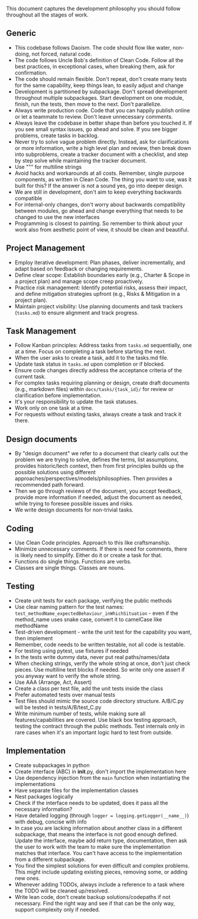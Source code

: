 This document captures the development philosophy you should follow throughout all the stages of work.

## Generic
- This codebase follows Daoism. The code should flow like water, non-doing, not forced, natural code.
- The code follows Uncle Bob's definition of Clean Code. Follow all the best practices, in exceptional cases, when breaking them, ask for confirmation.
- The code should remain flexible. Don't repeat, don't create many tests for the same capability, keep things lean, to easily adjust and change
- Development is partitioned by subpackage. Don't spread development throughout multiple subpackages. Start development on one module, finish, run the tests, then move to the next. Don't parallelize.
- Always write production code. Code that you can happily publish online or let a teammate to review. Don't leave unnecessary comments.
- Always leave the codebase in better shape than before you touched it. If you see small syntax issues, go ahead and solve. If you see bigger problems, create tasks in backlog.
- Never try to solve vague problem directly. Instead, ask for clarifications or more information, write a high level plan and review, then break down into subproblems, create a tracker document with a checklist, and step by step solve while maintaining the tracker document.
- Use """ for multiline strings
- Avoid hacks and workarounds at all costs. Remember, single purpose components, as written in Clean Code. The thing you want to use, was it built for this? If the answer is not a sound yes, go into deeper design.
- We are still in development, don't aim to keep everything backwards compatible
- For internal-only changes, don't worry about backwards compatibility between modules, go ahead and change everything that needs to be changed to use the new interfaces
- Programming is closest to painting. So remember to think about your work also from aesthetic point of view, it should be clean and beautiful.

## Project Management
- Employ iterative development: Plan phases, deliver incrementally, and adapt based on feedback or changing requirements.
- Define clear scope: Establish boundaries early (e.g., Charter & Scope in a project plan) and manage scope creep proactively.
- Practice risk management: Identify potential risks, assess their impact, and define mitigation strategies upfront (e.g., Risks & Mitigation in a project plan).
- Maintain project visibility: Use planning documents and task trackers (`tasks.md`) to ensure alignment and track progress.

## Task Management
- Follow Kanban principles: Address tasks from `tasks.md` sequentially, one at a time. Focus on completing a task before starting the next.
- When the user asks to create a task, add it to the tasks.md file.
- Update task status in `tasks.md` upon completion or if blocked.
- Ensure code changes directly address the acceptance criteria of the current task.
- For complex tasks requiring planning or design, create draft documents (e.g., markdown files) within `docs/tasks/{task_id}/` for review or clarification before implementation.
- It's your responsibility to update the task statuses.
- Work only on one task at a time.
- For requests without existing tasks, always create a task and track it there.

## Design documents
- By "design document" we refer to a document that clearly calls out the problem we are trying to solve, defines the terms, list assumptions, provides historic/tech context, then from first principles builds up the possible solutions using different approaches/perspectives/models/philosophies. Then provides a recommended path forward.
- Then we go through reviews of the document, you accept feedback, provide more information if needed, adjust the document as needed, while trying to foresee possible issues and risks.
- We write design documents for non-trivial tasks.

## Coding
- Use Clean Code principles. Approach to this like craftsmanship.
- Minimize unnecessary comments. If there is need for comments, there is likely need to simplify. Either do it or create a task for that.
- Functions do single things. Functions are verbs.
- Classes are single things. Classes are nouns.

## Testing
- Create unit tests for each package, verifying the public methods
- Use clear naming pattern for the test names: `test_methodName_expectedBehaviour_inWhichSituation` - even if the method_name uses snake case, convert it to camelCase like methodName
- Test-driven development - write the unit test for the capability you want, then implement
- Remember, code needs to be written testable, not all code is testable.
- For testing using pytest, use fixtures if needed
- In the tests write dummy data, never put real paths/names/data
- When checking strings, verify the whole string at once, don't just check pieces. Use multiline text blocks if needed. So write only one assert if you anyway want to verify the whole string.
- Use AAA (Arrange, Act, Assert)
- Create a class per test file, add the unit tests inside the class
- Prefer automated tests over manual tests
- Test files should mimic the source code directory structure. A/B/C.py will be tested in tests/A/B/test_C.py
- Write minimum number of tests, while making sure all features/capabilities are covered. Use black box testing approach, testing the contract through the public methods. Test internals only in rare cases when it's an important logic hard to test from outside.

## Implementation

- Create subpackages in python
- Create interface (ABC) in __init__.py, don't import the implementation here
- Use dependency injection from the `main` function when instantiating the implementations
- Have separate files for the implementation classes
- Nest packages logically
- Check if the interface needs to be updated, does it pass all the necessary information?
- Have detailed logging (through `logger = logging.getLogger(__name__)`) with debug, concise with info
- In case you are lacking information about another class in a different subpackage, that means the interface is not good enough defined. Update the interface, maybe add return type, documentation, then ask the user to work with the team to make sure the implementation matches that interface. You can't have access to the implementation from a different subpackage.
- You find the simplest solutions for even difficult and complex problems. This might include updating existing pieces, removing some, or adding new ones.
- Whenever adding TODOs, always include a reference to a task where the TODO will be cleaned up/resolved.
- Write lean code, don't create backup solutions/codepaths if not necessary. Find the right way and see if that can be the only way, support complexity only if needed.

